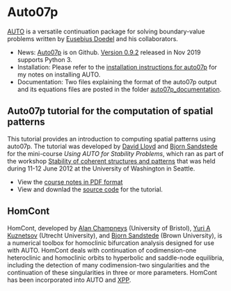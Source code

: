 # Auto07p

[AUTO](http://cmvl.cs.concordia.ca/auto/) is a versatile continuation package for solving boundary-value problems written by [Eusebius Doedel](http://users.encs.concordia.ca/~doedel/) and his collaborators.

* News: [Auto07p](https://github.com/auto-07p/) is on Github. [Version 0.9.2](https://github.com/auto-07p/auto-07p/releases/tag/v0.9.2) released in Nov 2019 supports Python 3.
* Installation: Please refer to the [installation instructions for auto07p](auto07p_installation_guide.md) for my notes on installing AUTO.
* Documentation: Two files explaining the format of the auto07p output and its equations files are posted in the folder [auto07p_documentation](auto07p_documentation/).

## Auto07p tutorial for the computation of spatial patterns

This tutorial provides an introduction to computing spatial patterns using auto07p. The tutorial was developed by [David Lloyd](http://personal.maths.surrey.ac.uk/st/D.J.Lloyd/David_Lloyd/Welcome.html) and [Bjorn Sandstede](http://www.dam.brown.edu/people/sandsted) for the mini-course _Using AUTO for Stability Problems_, which ran as part of the workshop [Stability of coherent structures and patterns](http://depts.washington.edu/bdecon/workshop2012/) that was held during 11-12 June 2012 at the University of Washington in Seattle.
* View the [course notes in PDF format](auto07p_tutorial_spatial_pattern_formation/auto07p_tutorial_spatial_pattern_formation.pdf)
* View and downlad the [source code](auto07p_tutorial_spatial_pattern_formation/) for the tutorial.

## HomCont

HomCont, developed by [Alan Champneys](http://www.enm.bris.ac.uk/anm/staff/arc.html) (University of Bristol), [Yuri A Kuznetsov](http://www.math.uu.nl/people/kuznet) (Utrecht University), and [Bjorn Sandstede](http://bjornsandstede.com) (Brown University), is a numerical toolbox for homoclinic bifurcation analysis designed for use with AUTO. HomCont deals with continuation of codimension-one heteroclinic and homoclinic orbits to hyperbolic and saddle-node equilibria, including the detection of many codimension-two singularities and the continuation of these singularities in three or more parameters. HomCont has been incorporated into AUTO and [XPP](http://www.math.pitt.edu/~bard/xpp/xpp.html).
